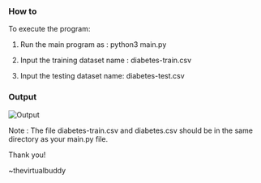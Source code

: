 ### How to
To execute the program:

1. Run the main program as : python3 main.py

2. Input the training dataset name : diabetes-train.csv

3. Input the testing dataset name: diabetes-test.csv


### Output
![Output](https://user-images.githubusercontent.com/42694653/89099503-6016ed00-d40d-11ea-95da-d68258f16d16.png)


Note : The file diabetes-train.csv and diabetes.csv should be in the same directory as your main.py file.

Thank you!

~thevirtualbuddy
